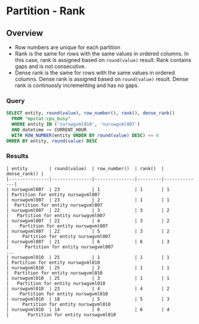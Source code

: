 # Partition - Rank

## Overview

* Row numbers are unique for each partition
* Rank is the same for rows with the same values in ordered columns. In this case, rank is assigned based on `round(value)` result. Rank contains gaps and is not consecutive.
* Dense rank is the same for rows with the same values in ordered columns. Dense rank is assigned based on `round(value)` result. Dense rank is continuosly incrementing and has no gaps.

### Query

```sql
SELECT entity, round(value), row_number(), rank(), dense_rank()
  FROM "mpstat.cpu_busy"
  WHERE entity IN ('nurswgvml010', 'nurswgvml007')
  AND datetime >= CURRENT_HOUR
  WITH ROW_NUMBER(entity ORDER BY round(value) DESC) <= 6
ORDER BY entity, round(value) DESC
```

### Results

```ls
| entity        | round(value)  | row_number()  | rank()  | dense_rank() |
|---------------|---------------|---------------|---------|--------------|
| nurswgvml007  | 23            | 1             | 1       | 1            | Partition for entity nurswgvml007
| nurswgvml007  | 23            | 2             | 1       | 1            |  Partition for entity nurswgvml007
| nurswgvml007  | 22            | 3             | 3       | 2            |   Partition for entity nurswgvml007
| nurswgvml007  | 22            | 4             | 3       | 2            |    Partition for entity nurswgvml007
| nurswgvml007  | 22            | 5             | 3       | 2            |     Partition for entity nurswgvml007
| nurswgvml007  | 21            | 6             | 6       | 3            |      Partition for entity nurswgvml007
...
| nurswgvml010  | 25            | 1             | 1       | 1            | Partition for entity nurswgvml010
| nurswgvml010  | 25            | 2             | 1       | 1            |  Partition for entity nurswgvml010
| nurswgvml010  | 25            | 3             | 1       | 1            |   Partition for entity nurswgvml010
| nurswgvml010  | 23            | 4             | 4       | 2            |    Partition for entity nurswgvml010
| nurswgvml010  | 18            | 5             | 5       | 3            |     Partition for entity nurswgvml010
| nurswgvml010  | 14            | 6             | 6       | 4            |       Partition for entity nurswgvml010
```